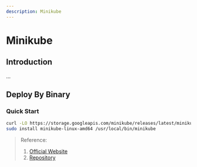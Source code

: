 ```yaml
---
description: Minikube
---
```


# Minikube

## Introduction
...


## Deploy By Binary
### Quick Start
```bash
curl -LO https://storage.googleapis.com/minikube/releases/latest/minikube-linux-amd64
sudo install minikube-linux-amd64 /usr/local/bin/minikube
```



> Reference:
> 1. [Official Website](https://minikube.sigs.k8s.io/docs/)
> 2. [Repository](https://github.com/kubernetes/minikube)
